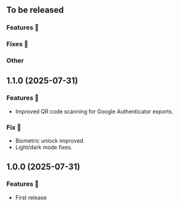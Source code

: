 ## To be released

### Features :tada:

### Fixes :bug:

### Other

## 1.1.0 (2025-07-31)

### Features :tada:

- Improved QR code scanning for Google Authenticator exports.

### Fix :bug:

- Biometric unlock improved.
- Light/dark mode fixes.

## 1.0.0 (2025-07-31)

### Features :tada:

- First release
